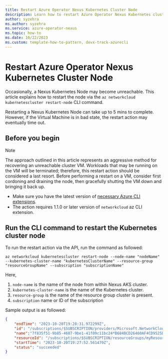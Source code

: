 ```yaml
---
title: Restart Azure Operator Nexus Kubernetes Cluster Node 
description: Learn how to restart Azure Operator Nexus Kubernetes cluster node
author: syzehra
ms.author: syzehra
ms.service: azure-operator-nexus
ms.topic: how-to
ms.date: 10/22/2023 
ms.custom: template-how-to-pattern, devx-track-azurecli
---
```


# Restart Azure Operator Nexus Kubernetes Cluster Node

Occasionally, a Nexus Kubernetes Node may become unreachable. This article explains how to restart the node via the `az networkcloud kubernetescluster restart-node` CLI command.

Restarting a Nexus Kubernetes Node can take up to 5 mins to complete. However, if the Virtual Machine is in bad state, the restart action may eventually time out.

## Before you begin
> [!NOTE]
> The approach outlined in this article represents an aggressive method for recovering an unreachable cluster VM. Workloads that may be running on the VM will be terminated; therefore, this restart action should be considered a last resort.
> Before performing a restart on a VM, consider first cordoning and draining the node, then gracefully shutting the VM down and bringing it back up.

* Make sure you have the latest version of [necessary Azure CLI extensions](./howto-install-cli-extensions.md).
* The action requires 1.1.0 or later version of `networkcloud` az CLI extension. 


## Run the CLI command to restart the Kubernetes cluster node

To run the restart action via the API, run the command as followed:

``` azurecli
az networkcloud kubernetescluster restart-node --node-name "nodeName" --kubernetes-cluster-name "kubernetesClusterName" --resource-group "resourceGroupName" --subscription "subscriptionName"
```
Here,
1. `node-name` is the name of the node from within Nexus AKS cluster.
2. `kubernetes-cluster-name` is the name of the Kubernetes cluster.
3. `resource-group` is the name of the resource group cluster is present.
4. `subscription` name or ID of the subscription


Sample output is as followed:

```json
{
    "endTime": "2023-10-20T19:28:31.972299Z",
    "id": "/subscriptions/$SUBSCRIPTION/providers/Microsoft.NetworkCloud/locations/EASTUS/operationStatuses/000000000-0000-0000-0000-000000000000",
    "name":"7f835f51-9b85-4607-9be1-41f09c11bc24*B684BCD26460AF4CD9525D5F4FFABA73B623C6A465E9C1E26D7B12EDB3D3EA78",
    "resourceId": "/subscriptions/$SUBSCRIPTION/resourceGroups/myResourceGroup/providers/Microsoft.NetworkCloud/kubernetesClusters/myNexusK8sCluster",
    "startTime": "2023-10-20T19:27:52.561479Z",
    "status": "succeeded"
}
```

